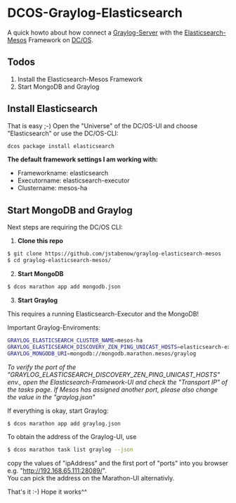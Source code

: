 # DCOS-Graylog-Elasticsearch
A quick howto about how connect a [Graylog-Server](https://github.com/Graylog2/graylog2-server) with the [Elasticsearch-Mesos](https://github.com/mesos/elasticsearch) Framework on [DC/OS](https://dcos.io/).

## Todos
1. Install the Elasticsearch-Mesos Framework
2. Start MongoDB and Graylog

## Install Elasticsearch 
That is easy ;-) Open the "Universe" of the DC/OS-UI and choose "Elasticsearch" or use the DC/OS-CLI:
```sh
dcos package install elasticsearch
```

**The default framework settings I am working with:**
* Frameworkname: elasticsearch
* Executorname: elasticsearch-executor
* Clustername: mesos-ha

## Start MongoDB and Graylog
Next steps are requiring the DC/OS CLI:

1. **Clone this repo**
  ```sh
$ git clone https://github.com/jstabenow/graylog-elasticsearch-mesos
$ cd graylog-elasticsearch-mesos/
```

2. **Start MongoDB**
  ```sh
$ dcos marathon app add mongodb.json
```

3. **Start Graylog**

  This requires a running Elasticsearch-Executor and the MongoDB!  

  Important Graylog-Enviroments:
  ```sh
GRAYLOG_ELASTICSEARCH_CLUSTER_NAME=mesos-ha
GRAYLOG_ELASTICSEARCH_DISCOVERY_ZEN_PING_UNICAST_HOSTS=elasticsearch-executor.elasticsearch.mesos:1026
GRAYLOG_MONGODB_URI=mongodb://mongodb.marathon.mesos/graylog
```

  *To verify the port of the "GRAYLOG_ELASTICSEARCH_DISCOVERY_ZEN_PING_UNICAST_HOSTS" env., open the Elasticsearch-Framework-UI and check the "Transport IP" of the tasks page. If Mesos has assigned another port, please also change the value in the "graylog.json"*

  If everything is okay, start Graylog:
  ```sh
$ dcos marathon app add graylog.json
```

  To obtain the address of the Graylog-UI, use
  ```sh
$ dcos marathon task list graylog --json
```

  copy the values of "ipAddress" and the first port of "ports" into you browser e.g. "http://192.168.65.111:28089/".    
  You can pick the address on the Marathon-UI alternativly.

  That's it :-) Hope it works^^


